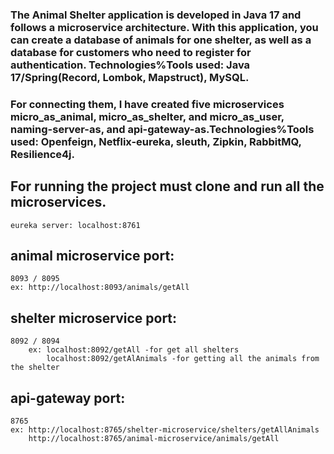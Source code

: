 
###    The Animal Shelter application is developed in Java 17 and follows a microservice architecture. With this application, you can create a database of animals for one shelter, as well as a database for customers who need to register for authentication. Technologies%Tools used: Java 17/Spring(Record, Lombok, Mapstruct), MySQL. 
###    For connecting them, I have created five microservices micro_as_animal, micro_as_shelter, and micro_as_user, naming-server-as, and api-gateway-as.Technologies%Tools used: Openfeign, Netflix-eureka, sleuth, Zipkin, RabbitMQ, Resilience4j.

##   For running the project must clone and run all the microservices.
    
	eureka server: localhost:8761

##  animal microservice port: 
	8093 / 8095 
	ex: http://localhost:8093/animals/getAll

##   shelter microservice port:
	8092 / 8094
        ex: localhost:8092/getAll -for get all shelters
            localhost:8092/getAlAnimals -for getting all the animals from the shelter

## api-gateway port:
	8765
	ex: http://localhost:8765/shelter-microservice/shelters/getAllAnimals
	    http://localhost:8765/animal-microservice/animals/getAll

